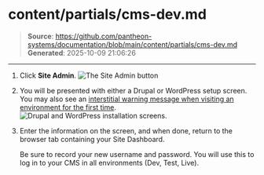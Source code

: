 # content/partials/cms-dev.md

> **Source**: https://github.com/pantheon-systems/documentation/blob/main/content/partials/cms-dev.md
> **Generated**: 2025-10-09 21:06:26

---

1. Click **Site Admin**.
   ![The Site Admin button](../../images/create-site-site-admin.png)

1. You will be presented with either a Drupal or WordPress setup screen. You may also see an [interstitial warning message when visiting an environment for the first time](/guides/account-mgmt/plans/site-plans#interstitial-warning-pages).
   ![Drupal and WordPress installation screens.](../../images/create-site-cms-both.png)

1. Enter the information on the screen, and when done, return to the browser tab containing your Site Dashboard.

   <Alert title="Note" type="info">

   Be sure to record your new username and password.  You will use this to log in to your CMS in all environments (Dev, Test, Live).

   </Alert>
